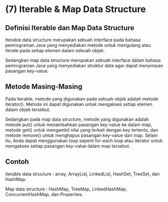 # (7) Iterable & Map Data Structure

## Definisi Iterable dan Map Data Structure
Iterable data structure merupakan sebuah interface pada bahasa pemrograman Java yang menyediakan 
metode untuk mengulang atau iterate pada setiap elemen dalam sebuah objek.

Sedangkan map data structure merupakan sebuah interface dalam bahasa pemrograman 
Java yang menyediakan struktur data agar dapat menyimpan pasangan key-value.

## Metode Masing-Masing
Pada iterable, metode yang digunakan pada sebuah objek adalah metode iterator().
Metode ini dapat digunakan untuk mengakses setiap elemen dalam objek tersebut.

Sedangkan pada map data structure, metode yang digunakan adalah metode put() untuk menambahkan pasangan 
key-value ke dalam map, metode get() untuk mengambil nilai yang terkait dengan key tertentu, dan metode remove() untuk 
menghapus pasangan key-value dari map. Selain itu, Anda dapat menggunakan loop seperti 
for-each loop atau iterator untuk mengakses setiap pasangan key-value dalam map tersebut.

## Contoh
Iterable data structure : array, ArrayList, LinkedList, HashSet, TreeSet, dan HashMap.

Map data structure : HashMap, TreeMap, LinkedHashMap, ConcurrentHashMap, dan Properties.
